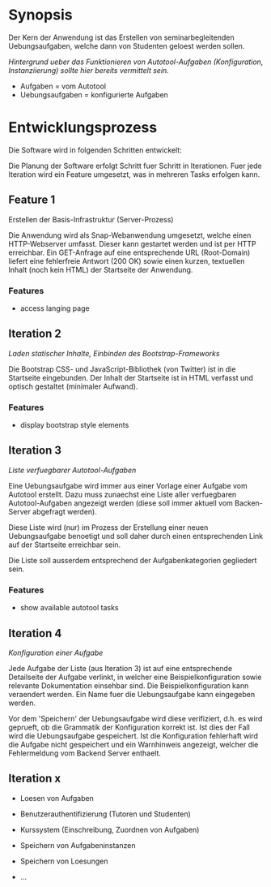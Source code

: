 Synopsis
========

Der Kern der Anwendung ist das Erstellen von seminarbegleitenden
Uebungsaufgaben, welche dann von Studenten geloest werden sollen.

_Hintergrund ueber das Funktionieren von Autotool-Aufgaben (Konfiguration,
Instanziierung) sollte hier bereits vermittelt sein._

* Aufgaben = vom Autotool
* Uebungsaufgaben = konfigurierte Aufgaben


Entwicklungsprozess
===================

Die Software wird in folgenden Schritten entwickelt:

Die Planung der Software erfolgt Schritt fuer Schritt in Iterationen. Fuer jede
Iteration wird ein Feature umgesetzt, was in mehreren Tasks erfolgen kann.


Feature 1
-----------

Erstellen der Basis-Infrastruktur (Server-Prozess)

Die Anwendung wird als Snap-Webanwendung umgesetzt, welche einen HTTP-Webserver
umfasst. Dieser kann gestartet werden und ist per HTTP erreichbar. Ein
GET-Anfrage auf eine entsprechende URL (Root-Domain) liefert eine fehlerfreie
Antwort (200 OK) sowie einen kurzen, textuellen Inhalt (noch kein HTML) der
Startseite der Anwendung.

### Features ###

* access langing page


Iteration 2
-----------

*Laden statischer Inhalte, Einbinden des Bootstrap-Frameworks*

Die Bootstrap CSS- und JavaScript-Bibliothek (von Twitter) ist in die Startseite
eingebunden. Der Inhalt der Startseite ist in HTML verfasst und optisch
gestaltet (minimaler Aufwand).

### Features ###

* display bootstrap style elements


Iteration 3
-----------

*Liste verfuegbarer Autotool-Aufgaben*

Eine Uebungsaufgabe wird immer aus einer Vorlage einer Aufgabe vom Autotool
erstellt. Dazu muss zunaechst eine Liste aller verfuegbaren Autotool-Aufgaben
angezeigt werden (diese soll immer aktuell vom Backen-Server abgefragt werden).

Diese Liste wird (nur) im Prozess der Erstellung einer neuen Uebungsaufgabe
benoetigt und soll daher durch einen entsprechenden Link auf der Startseite
erreichbar sein.

Die Liste soll ausserdem entsprechend der Aufgabenkategorien gegliedert sein.

### Features ###

* show available autotool tasks


Iteration 4
-----------

*Konfiguration einer Aufgabe*

Jede Aufgabe der Liste (aus Iteration 3) ist auf eine entsprechende Detailseite
der Aufgabe verlinkt, in welcher eine Beispielkonfiguration sowie relevante
Dokumentation einsehbar sind. Die Beispielkonfiguration kann veraendert werden.
Ein Name fuer die Uebungsaufgabe kann eingegeben werden.

Vor dem 'Speichern' der Uebungsaufgabe wird diese verifiziert, d.h. es wird
geprueft, ob die Grammatik der Konfiguration korrekt ist. Ist dies der Fall wird
die Uebungsaufgabe gespeichert. Ist die Konfiguration fehlerhaft wird die
Aufgabe nicht gespeichert und ein Warnhinweis angezeigt, welcher die
Fehlermeldung vom Backend Server enthaelt.


Iteration x
-----------

* Loesen von Aufgaben

* Benutzerauthentifizierung (Tutoren und Studenten)

* Kurssystem (Einschreibung, Zuordnen von Aufgaben)

* Speichern von Aufgabeninstanzen

* Speichern von Loesungen

* ...
